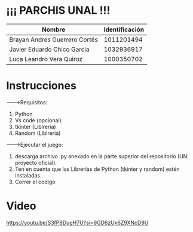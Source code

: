 # ¡¡¡ PARCHIS UNAL !!!

| Nombre                       | Identificación |
|------------------------------|----------------|
| Brayan Andres Guerrero Cortés| 1011201494     |
| Javier Eduardo Chico Garcia  | 1032936917     | 
| Luca Leandro Vera Quiroz     | 1000350702     | 

# Instrucciones
--->Requisitos:
1. Python
2. Vs code (opcional)
3. tkinter (Liblreria)
4. Random (Liblreria)

--->Ejecutar el juego:
1. descarga archivo .py anexado en la parte superior del repositorio (UN proyecto oficial).
2. Ten en cuenta que las Librerías de Python (tkinter y random) estén instaladas.
3. Correr el codigo
# Video
https://youtu.be/S3fP8DugH7U?si=9GD6zUk6Z9XNcD9U
